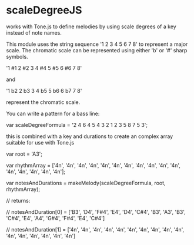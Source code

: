 # scaleDegreeJS
works with Tone.js to define melodies by using scale degrees of a key instead of note names.

This module uses the string sequence '1 2 3 4 5 6 7 8' to represent a major scale.  The chromatic scale 
can be represented using either 'b' or '#' sharp symbols.  

'1 #1 2 #2 3 4 #4 5 #5 6 #6 7 8'

and

'1 b2 2 b3 3 4 b5 5 b6 6 b7 7 8' 

represent the chromatic scale.

You can write a pattern for a bass line:

var scaleDegreeFormula = '2 4 6 4 5 4 3 2 1 2 3 5 8 7 5 3';

this is combined with a key and durations to create an complex array suitable for use with Tone.js

var root = 'A3';

var rhythmArray = ['4n', '4n', '4n', '4n', '4n', '4n', '4n', '4n', '4n', '4n', '4n', '4n', '4n', '4n', '4n', '4n'];

var notesAndDurations =  makeMelody(scaleDegreeFormula, root, rhythmArray);

// returns:

// notesAndDuration[0] = ['B3', 'D4', 'F#4', 'E4', 'D4', 'C#4', 'B3', 'A3', 'B3', 'C#4', 'E4', 'A4', 'G#4', 'F#4', 'E4', 'C#4']

// notesAndDuration[1] = ['4n', '4n', '4n', '4n', '4n', '4n', '4n', '4n', '4n', '4n', '4n', '4n', '4n', '4n', '4n', '4n']
